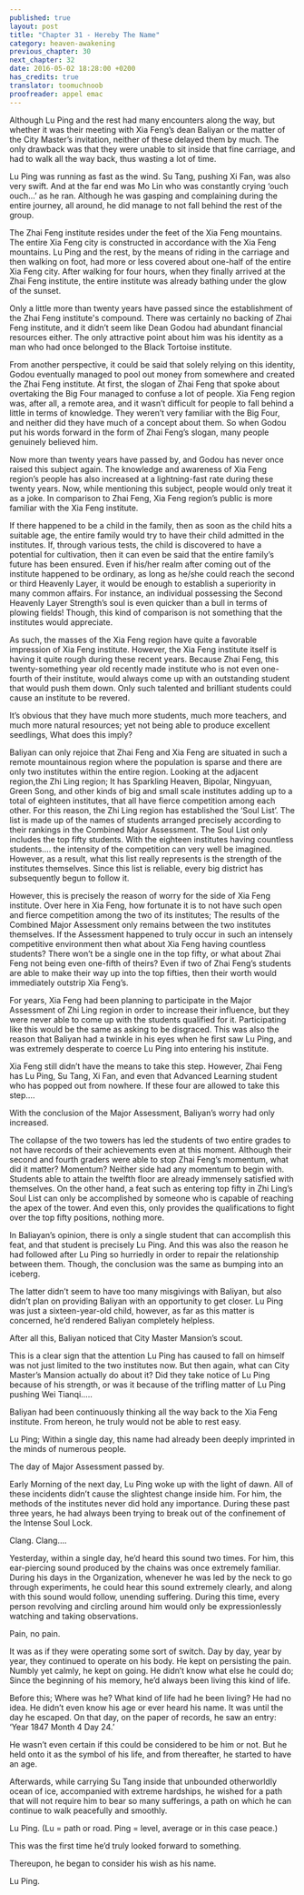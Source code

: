 ```yaml
---
published: true
layout: post
title: "Chapter 31 - Hereby The Name"
category: heaven-awakening
previous_chapter: 30
next_chapter: 32
date: 2016-05-02 18:28:00 +0200
has_credits: true
translator: toomuchnoob
proofreader: appel emac
---
```

Although Lu Ping and the rest had many encounters along the way, but whether it was their meeting with Xia Feng’s dean Baliyan or the matter of the City Master’s invitation, neither of these delayed them by much. The only drawback was that they were unable to sit inside that fine carriage, and had to walk all the way back, thus wasting a lot of time.

Lu Ping was running as fast as the wind. Su Tang, pushing Xi Fan, was also very swift. And at the far end was Mo Lin who was constantly crying ‘ouch ouch…’ as he ran. Although he was gasping and complaining during the entire journey, all around, he did manage to not fall behind the rest of the group.
<!--more-->

The Zhai Feng institute resides under the feet of the Xia Feng mountains. The entire Xia Feng city is constructed in accordance with the Xia Feng mountains. Lu Ping and the rest, by the means of riding in the carriage and then walking on foot, had more or less covered about one-half of the entire Xia Feng city. After walking for four hours, when they finally arrived at the Zhai Feng institute, the entire institute was already bathing under the glow of the sunset.

Only a little more than twenty years have passed since the establishment of the Zhai Feng institute's compound. There was certainly no backing of Zhai Feng institute, and it didn’t seem like Dean Godou had abundant financial resources either. The only attractive point about him was his identity as a man who had once belonged to the Black Tortoise institute.

From another perspective, it could be said that solely relying on this identity, Godou eventually managed to pool out money from somewhere and created the Zhai Feng institute. At first, the slogan of Zhai Feng that spoke about overtaking the Big Four managed to confuse a lot of people. Xia Feng region was, after all, a remote area, and it wasn’t difficult for people to fall behind a little in terms of knowledge. They weren’t very familiar with the Big Four, and neither did they have much of a concept about them. So when Godou put his words forward in the form of Zhai Feng’s slogan, many people genuinely believed him.

Now more than twenty years have passed by, and Godou has never once raised this subject again. The knowledge and awareness of Xia Feng region’s people has also increased at a lightning-fast rate during these twenty years. Now, while mentioning this subject, people would only treat it as a joke. In comparison to Zhai Feng, Xia Feng region’s public is more familiar with the Xia Feng institute.

If there happened to be a child in the family, then as soon as the child hits a suitable age, the entire family would try to have their child admitted in the institutes. If, through various tests, the child is discovered to have a potential for cultivation, then it can even be said that the entire family’s future has been ensured. Even if his/her realm after coming out of the institute happened to be ordinary, as long as he/she could reach the second or third Heavenly Layer, it would be enough to establish a superiority in many common affairs. For instance, an individual possessing the Second Heavenly Layer Strength’s soul is even quicker than a bull in terms of plowing fields! Though, this kind of comparison is not something that the institutes would appreciate.

As such, the masses of the Xia Feng region have  quite a favorable impression of Xia Feng institute. However, the Xia Feng institute itself is having it quite rough during these recent years. Because Zhai Feng, this twenty-something year old recently made institute who is not even one-fourth of their institute, would always come up with an outstanding student that would push them down. Only such talented and brilliant students could cause an institute to be revered.

It’s obvious that they have much more students, much more teachers, and much more natural resources; yet not being able to produce excellent seedlings, What does this imply?

Baliyan can only rejoice that Zhai Feng and Xia Feng are situated in such a remote mountainous region where the population is sparse and there are only two institutes within the entire region. Looking at the adjacent region,the Zhi Ling region; It has Sparkling Heaven, Bipolar, Ningyuan, Green Song, and other kinds of big and small scale institutes adding up to a total of eighteen institutes, that all have fierce competition among each other. For this reason, the Zhi Ling region has established the ‘Soul List’. The list is made up of the names of students arranged precisely according to their rankings in the Combined Major Assessment. The Soul List only includes the top fifty students. With the eighteen institutes having countless students…. the intensity of the competition can very well be imagined. However, as a result, what this list really represents is the strength of the institutes themselves. Since this list is reliable, every big district has subsequently begun to follow it.

However, this is precisely the reason of worry for the side of Xia Feng institute. Over here in Xia Feng, how fortunate it is to not have such open and fierce competition among the two of its institutes; The results of the Combined Major Assessment only remains between the two institutes themselves. If the Assessment happened to truly occur in such an intensely competitive environment then what about Xia Feng having countless students? There won’t be a single one in the top fifty, or what about Zhai Feng not being even one-fifth of theirs? Even if two of Zhai Feng’s students are able to make their way up into the top fifties, then their worth would immediately outstrip Xia Feng’s.

For years, Xia Feng had been planning to participate in the Major Assessment of Zhi Ling region in order to increase their influence, but they were never able to come up with the students qualified for it. Participating like this would be the same as asking to be disgraced. This was also the reason that Baliyan had a twinkle in his eyes when he first saw Lu Ping, and was extremely desperate to coerce Lu Ping into entering his institute.

Xia Feng still didn’t have the means to take this step. However, Zhai Feng has Lu Ping, Su Tang, Xi Fan, and even that Advanced Learning student who has popped out from nowhere. If these four are allowed to take this step….

With the conclusion of the Major Assessment, Baliyan’s worry had only increased.

The collapse of the two towers has led the students of two entire grades to not have records of their achievements even at this moment. Although their second and fourth graders were able to stop Zhai Feng’s momentum, what did it matter? Momentum? Neither side had any momentum to begin with. Students able to attain the twelfth floor are already immensely satisfied with themselves. On the other hand, a feat such as entering top fifty in Zhi Ling’s Soul List can only be accomplished by someone who is capable of reaching the apex of the tower. And even this, only provides the qualifications to fight over the top fifty positions, nothing more.

In Baliayan’s opinion, there is only a single student that can accomplish this feat, and that student is precisely Lu Ping. And this was also the reason he had followed after Lu Ping so hurriedly in order to repair the relationship between them. Though, the conclusion was the same as bumping into an iceberg.

The latter didn’t seem to have too many misgivings with Baliyan, but also didn’t plan on providing Baliyan with an opportunity to get closer. Lu Ping was just a sixteen-year-old child, however, as far as this matter is concerned, he’d rendered Baliyan completely helpless.

After all this, Baliyan noticed that City Master Mansion’s scout.

This is a clear sign that the attention Lu Ping has caused to fall on himself was not just limited to the two institutes now. But then again, what can City Master’s Mansion actually do about it? Did they take notice of Lu Ping because of his strength, or was it because of the trifling matter of Lu Ping pushing Wei Tianqi…..

Baliyan had been continuously thinking all the way back to the Xia Feng institute. From hereon, he truly would not be able to rest easy.

Lu Ping; Within a single day, this name had already been deeply imprinted in the minds of numerous people.

The day of Major Assessment passed by.

Early Morning of the next day, Lu Ping woke up with the light of dawn. All of these incidents didn’t cause the slightest change inside him. For him, the methods of the institutes never did hold any importance. During these past three years, he had always been trying to break out of the confinement of the Intense Soul Lock.  

Clang. Clang….

Yesterday, within a single day, he’d heard this sound two times. For him, this ear-piercing sound produced by the chains was once extremely familiar. During his days in the Organization, whenever he was led by the neck to go through experiments, he could hear this sound extremely clearly, and along with this sound would follow, unending suffering. During this time, every person revolving and circling around him would only be expressionlessly watching and taking observations.

Pain, no pain.

It was as if they were operating some sort of switch. Day by day, year by year, they continued to operate on his body. He kept on persisting the pain. Numbly yet calmly, he kept on going. He didn’t know what else he could do; Since the beginning of his memory, he’d always been living this kind of life.

Before this; Where was he? What kind of life had he been living? He had no idea. He didn’t even know his age or ever heard his name. It was until the day he escaped. On that day, on the paper of records, he saw an entry: ‘Year 1847 Month 4 Day 24.’

He wasn’t even certain if this could be considered to be him or not. But he held onto it as the symbol of his life, and from thereafter, he started to have an age.

Afterwards, while carrying Su Tang inside that unbounded otherworldly ocean of ice, accompanied with extreme hardships, he wished for a path that will not require him to bear so many sufferings, a path on which he can continue to walk peacefully and smoothly.

Lu Ping. (Lu = path or road. Ping = level, average or in this case peace.)

This was the first time he’d truly looked forward to something.

Thereupon, he began to consider his wish as his name.

Lu Ping.
